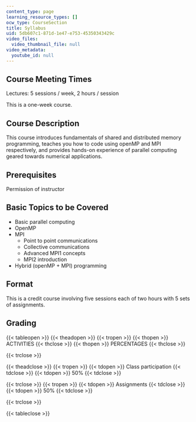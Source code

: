 ```yaml
---
content_type: page
learning_resource_types: []
ocw_type: CourseSection
title: Syllabus
uid: 5db607c1-871d-1e47-e753-45350343429c
video_files:
  video_thumbnail_file: null
video_metadata:
  youtube_id: null
---
```


Course Meeting Times
--------------------

Lectures: 5 sessions / week, 2 hours / session

This is a one-week course.

Course Description
------------------

This course introduces fundamentals of shared and distributed memory programming, teaches you how to code using openMP and MPI respectively, and provides hands-on experience of parallel computing geared towards numerical applications.

Prerequisites
-------------

Permission of instructor

Basic Topics to be Covered
--------------------------

*   Basic parallel computing
*   OpenMP
*   MPI
    *   Point to point communications
    *   Collective communications
    *   Advanced MPI1 concepts
    *   MPI2 introduction
*   Hybrid (openMP + MPI) programming

Format
------

This is a credit course involving five sessions each of two hours with 5 sets of assignments.

Grading
-------

{{< tableopen >}}
{{< theadopen >}}
{{< tropen >}}
{{< thopen >}}
ACTIVITIES
{{< thclose >}}
{{< thopen >}}
PERCENTAGES
{{< thclose >}}

{{< trclose >}}

{{< theadclose >}}
{{< tropen >}}
{{< tdopen >}}
Class participation
{{< tdclose >}}
{{< tdopen >}}
50%
{{< tdclose >}}

{{< trclose >}}
{{< tropen >}}
{{< tdopen >}}
Assignments
{{< tdclose >}}
{{< tdopen >}}
50%
{{< tdclose >}}

{{< trclose >}}

{{< tableclose >}}